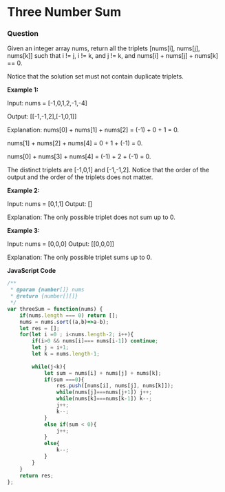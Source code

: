 # Three Number Sum

### Question
Given an integer array nums, return all the triplets [nums[i], nums[j], nums[k]] such that i != j, i != k, and j != k, and nums[i] + nums[j] + nums[k] == 0.

Notice that the solution set must not contain duplicate triplets.

**Example 1:**

Input: nums = [-1,0,1,2,-1,-4]

Output: [[-1,-1,2],[-1,0,1]]

Explanation: 
nums[0] + nums[1] + nums[2] = (-1) + 0 + 1 = 0.

nums[1] + nums[2] + nums[4] = 0 + 1 + (-1) = 0.

nums[0] + nums[3] + nums[4] = (-1) + 2 + (-1) = 0.

The distinct triplets are [-1,0,1] and [-1,-1,2].
Notice that the order of the output and the order of the triplets does not matter.

**Example 2:**

Input: nums = [0,1,1] Output: []

Explanation: The only possible triplet does not sum up to 0.

**Example 3:**

Input: nums = [0,0,0] Output: [[0,0,0]]

Explanation: The only possible triplet sums up to 0.

**JavaScript Code**
```js
/**
 * @param {number[]} nums
 * @return {number[][]}
 */
var threeSum = function(nums) {
    if(nums.length === 0) return [];
    nums = nums.sort((a,b)=>a-b);
    let res = [];
    for(let i =0 ; i<nums.length-2; i++){
        if(i>0 && nums[i]=== nums[i-1]) continue;
        let j = i+1;
        let k = nums.length-1;
        
        while(j<k){
            let sum = nums[i] + nums[j] + nums[k];
            if(sum ===0){
                res.push([nums[i], nums[j], nums[k]]);
                while(nums[j]===nums[j+1]) j++;
                while(nums[k]===nums[k-1]) k--;
                j++;
                k--;
            }
            else if(sum < 0){
                j++;
            }
            else{
                k--;
            }
        }
    }
    return res;
};
```
